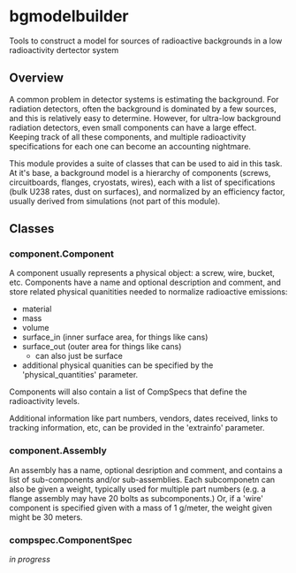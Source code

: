 # bgmodelbuilder
Tools to construct a model for sources of radioactive backgrounds in a low radioactivity dertector system

## Overview
A common problem in detector systems is estimating the background. For radiation detectors, often the background is dominated by a few sources, and this is relatively easy to determine.  However, for ultra-low background radiation detectors, even small components can have a large effect. Keeping track of all these components, and multiple radioactivity specifications for each one can become an accounting nightmare.  

This module provides a suite of classes that can be used to aid in this task. At it's base, a background model is a hierarchy of components (screws, circuitboards, flanges, cryostats, wires), each with a list of specifications (bulk U238 rates, dust on surfaces), and normalized by an efficiency factor, usually derived from simulations (not part of this module). 

## Classes
### component.Component
A component usually represents a physical object: a screw, wire, bucket, etc. Components have a name and optional description and comment, and store related physical quanitities needed to normalize radioactive emissions: 
 - material
 - mass
 - volume
 - surface\_in (inner surface area, for things like cans)
 - surface\_out (outer area for things like cans)
   - can also just be surface 
 - additional physical quanities can be specified by the 'physical_quantities' parameter. 
 
Components will also contain a list of CompSpecs that define the radioactivity levels. 

Additional information like part numbers, vendors, dates received, links to tracking information, etc, can be provided in the 'extrainfo' parameter. 

### component.Assembly
An assembly has a name, optional desription and comment, and contains a list of sub-components and/or sub-assemblies.  Each subcomponetn can also be given a weight, typically used for multiple part numbers (e.g. a flange assembly may have 20 bolts as subcomponents.)  Or, if a 'wire' component is specified given with a mass of 1 g/meter, the weight given might be 30 meters. 

### compspec.ComponentSpec

*in progress*
